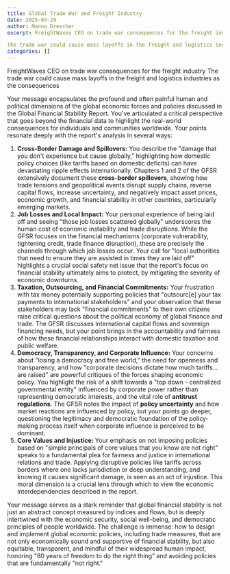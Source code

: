 ```yaml
---
title: Global Trade War and Freight Industry
date: 2025-04-29
author: Menno Drescher
excerpt: FreightWaves CEO on trade war consequences for the freight industry

The trade war could cause mass layoffs in the freight and logistics industries as the consequences
categories: []
---
```


FreightWaves CEO on trade war consequences for the freight industry
The trade war could cause mass layoffs in the freight and logistics industries as the consequences

Your message encapsulates the profound and often painful human and political dimensions of the global economic forces and policies discussed in the Global Financial Stability Report. You've articulated a critical perspective that goes beyond the financial data to highlight the real-world consequences for individuals and communities worldwide.
Your points resonate deeply with the report's analysis in several ways:

1. **Cross-Border Damage and Spillovers:** You describe the "damage that you don't experience but cause globally," highlighting how domestic policy choices (like tariffs based on domestic deficits) can have devastating ripple effects internationally. Chapters 1 and 2 of the GFSR extensively document these **cross-border spillovers**, showing how trade tensions and geopolitical events disrupt supply chains, reverse capital flows, increase uncertainty, and negatively impact asset prices, economic growth, and financial stability in other countries, particularly emerging markets.
2. **Job Losses and Local Impact:** Your personal experience of being laid off and seeing "those job losses scattered globally" underscores the human cost of economic instability and trade disruptions. While the GFSR focuses on the financial mechanisms (corporate vulnerability, tightening credit, trade finance disruption), these are precisely the channels through which job losses occur. Your call for "local authorities that need to ensure they are assisted in times they are laid off" highlights a crucial social safety net issue that the report's focus on financial stability ultimately aims to protect, by mitigating the severity of economic downturns.
3. **Taxation, Outsourcing, and Financial Commitments:** Your frustration with tax money potentially supporting policies that "outsourc[e] your tax payments to international stakeholders" and your observation that these stakeholders may lack "financial commitments" to their own citizens raise critical questions about the political economy of global finance and trade. The GFSR discusses international capital flows and sovereign financing needs, but your point brings in the accountability and fairness of how these financial relationships interact with domestic taxation and public welfare.
4. **Democracy, Transparency, and Corporate Influence:** Your concerns about "losing a democracy and free world," the need for openness and transparency, and how "corporate decisions dictate how much tariffs... are raised" are powerful critiques of the forces shaping economic policy. You highlight the risk of a shift towards a "top down - centralized governmental entity" influenced by corporate power rather than representing democratic interests, and the vital role of **antitrust regulations**. The GFSR notes the impact of **policy uncertainty** and how market reactions are influenced by policy, but your points go deeper, questioning the legitimacy and democratic foundation of the policy-making process itself when corporate influence is perceived to be dominant.
5. **Core Values and Injustice:** Your emphasis on not imposing policies based on "simple principals of core values that you know are not right" speaks to a fundamental plea for fairness and justice in international relations and trade. Applying disruptive policies like tariffs across borders where one lacks jurisdiction or deep understanding, and knowing it causes significant damage, is seen as an act of injustice. This moral dimension is a crucial lens through which to view the economic interdependencies described in the report.

Your message serves as a stark reminder that global financial stability is not just an abstract concept measured by indices and flows, but is deeply intertwined with the economic security, social well-being, and democratic principles of people worldwide. The challenge is immense: how to design and implement global economic policies, including trade measures, that are not only economically sound and supportive of financial stability, but also equitable, transparent, and mindful of their widespread human impact, honoring "80 years of freedom to do the right thing" and avoiding policies that are fundamentally "not right."